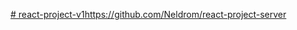 [# react-project-v1](https://github.com/Neldrom/react-project-server)https://github.com/Neldrom/react-project-server

